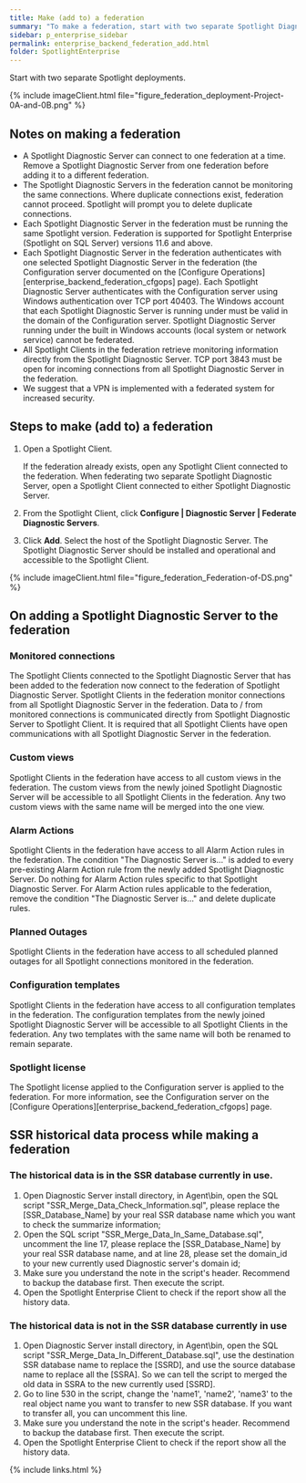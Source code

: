 ```yaml
---
title: Make (add to) a federation
summary: "To make a federation, start with two separate Spotlight Diagnostic Server deployments. More Spotlight Diagnostic Server deployments can now be added to the federation."
sidebar: p_enterprise_sidebar
permalink: enterprise_backend_federation_add.html
folder: SpotlightEnterprise
---
```


Start with two separate Spotlight deployments.

{% include imageClient.html file="figure_federation_deployment-Project-0A-and-0B.png" %}

## Notes on making a federation

* A Spotlight Diagnostic Server can connect to one federation at a time. Remove a Spotlight Diagnostic Server from one federation before adding it to a different federation.
* The Spotlight Diagnostic Servers in the federation cannot be monitoring the same connections. Where duplicate connections exist, federation cannot proceed. Spotlight will prompt you to delete duplicate connections.
* Each Spotlight Diagnostic Server in the federation must be running the same Spotlight version. Federation is supported for Spotlight Enterprise (Spotlight on SQL Server) versions 11.6 and above.
* Each Spotlight Diagnostic Server in the federation authenticates with one selected Spotlight Diagnostic Server in the federation (the Configuration server documented on the [Configure Operations][enterprise_backend_federation_cfgops] page). Each Spotlight Diagnostic Server authenticates with the Configuration server using Windows authentication over TCP port 40403. The Windows account that each Spotlight Diagnostic Server is running under must be valid in the domain of the Configuration server. Spotlight Diagnostic Server running under the built in Windows accounts (local system or network service) cannot be federated.
* All Spotlight Clients in the federation retrieve monitoring information directly from the Spotlight Diagnostic Server. TCP port 3843 must be open for incoming connections from all Spotlight Diagnostic Server in the federation.
* We suggest that a VPN is implemented with a federated system for increased security.

## Steps to make (add to) a federation

1. Open a Spotlight Client.

   If the federation already exists, open any Spotlight Client connected to the federation. When federating two separate Spotlight Diagnostic Server, open a Spotlight Client connected to either Spotlight Diagnostic Server.
2. From the Spotlight Client, click **Configure \| Diagnostic Server \| Federate Diagnostic Servers**.
3. Click **Add**. Select the host of the Spotlight Diagnostic Server. The Spotlight Diagnostic Server should be installed and operational and accessible to the Spotlight Client.


{% include imageClient.html file="figure_federation_Federation-of-DS.png" %}


## On adding a Spotlight Diagnostic Server to the federation

### Monitored connections
The Spotlight Clients connected to the Spotlight Diagnostic Server that has been added to the federation now connect to the federation of Spotlight Diagnostic Server. Spotlight Clients in the federation monitor connections from all Spotlight Diagnostic Server in the federation. Data to / from monitored connections is communicated directly from Spotlight Diagnostic Server to Spotlight Client. It is required that all Spotlight Clients have open communications with all Spotlight Diagnostic Server in the federation.

### Custom views
Spotlight Clients in the federation have access to all custom views in the federation. The custom views from the newly joined Spotlight Diagnostic Server will be accessible to all Spotlight Clients in the federation. Any two custom views with the same name will be merged into the one view.

### Alarm Actions
Spotlight Clients in the federation have access to all Alarm Action rules in the federation. The condition "The Diagnostic Server is…" is added to every pre-existing Alarm Action rule from the newly added Spotlight Diagnostic Server. Do nothing for Alarm Action rules specific to that Spotlight Diagnostic Server. For Alarm Action rules applicable to the federation, remove the condition "The Diagnostic Server is…" and delete duplicate rules.

### Planned Outages
Spotlight Clients in the federation have access to all scheduled planned outages for all Spotlight connections monitored in the federation.

### Configuration templates
Spotlight Clients in the federation have access to all configuration templates in the federation. The configuration templates from the newly joined Spotlight Diagnostic Server will be accessible to all Spotlight Clients in the federation. Any two templates with the same name will both be renamed to remain separate.

### Spotlight license
The Spotlight license applied to the Configuration server is applied to the federation. For more information, see the Configuration server on the  [Configure Operations][enterprise_backend_federation_cfgops] page.

## SSR historical data process while making a federation

### The historical data is in the SSR database currently in use.
1. Open Diagnostic Server install directory, in Agent\bin, open the SQL script "SSR_Merge_Data_Check_Information.sql", please replace the [SSR_Database_Name] by your real SSR database name which you want to check the summarize information;
2. Open the SQL script "SSR_Merge_Data_In_Same_Database.sql", uncomment the line 17,  please replace the [SSR_Database_Name] by your real SSR database name, and at line 28, please set the domain_id to your new currently used Diagnostic server's domain id;
3. Make sure you understand the note in the script's header. Recommend to backup the database first. Then execute the script.
4. Open the Spotlight Enterprise Client to check if the report show all the history data. 

### The historical data is not in the SSR database currently in use
1. Open Diagnostic Server install directory, in Agent\bin, open the SQL script "SSR_Merge_Data_In_Different_Database.sql", use the destination SSR database name to replace the [SSRD], and use the source database name to replace all the [SSRA]. So we can tell the script to merged the old data in SSRA to the new currently used [SSRD].
2. Go to line 530 in the script,  change the 'name1', 'name2', 'name3' to the real object name you want to transfer to new SSR database. If you want to transfer all, you can uncomment this line.
3. Make sure you understand the note in the script's header. Recommend to backup the database first. Then execute the script.
4. Open the Spotlight Enterprise Client to check if the report show all the history data. 

{% include links.html %}
